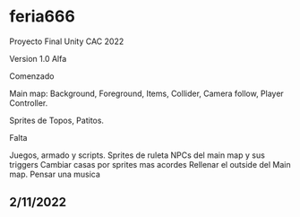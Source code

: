 # feria666
Proyecto Final Unity CAC 2022

Version 1.0 Alfa 

Comenzado

Main map: Background, Foreground, Items, Collider, Camera follow, Player Controller.

Sprites de Topos, Patitos.

Falta

Juegos, armado y scripts.
Sprites de ruleta
NPCs del main map y sus triggers
Cambiar casas por sprites mas acordes
Rellenar el outside del Main map.
Pensar una musica

2/11/2022
-----------------------------------
